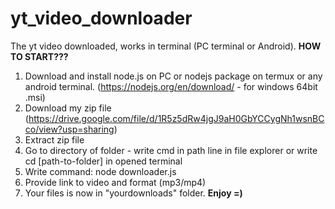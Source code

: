 # yt_video_downloader

The yt video downloaded, works in terminal (PC terminal or Android).
**HOW TO START???**
1. Download and install node.js on PC or nodejs package on termux or any android terminal. (https://nodejs.org/en/download/ - for windows 64bit .msi)
2. Download my zip file (https://drive.google.com/file/d/1R5z5dRw4jgJ9aH0GbYCCygNh1wsnBCco/view?usp=sharing)
3. Extract zip file
4. Go to directory of folder - write cmd in path line in file explorer or write cd [path-to-folder] in opened terminal
5. Write command: node downloader.js
6. Provide link to video and format (mp3/mp4)
7. Your files is now in "yourdownloads" folder. **Enjoy =)**
